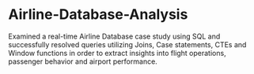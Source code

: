 # Airline-Database-Analysis
Examined a real-time Airline Database case study using SQL and successfully resolved queries utilizing Joins, Case statements, CTEs and Window functions in order to extract insights into flight operations, passenger behavior and airport performance.
